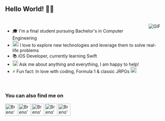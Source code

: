 ## Hello World! 👋🏻
<br/>
<img align="right" alt="GIF" src="https://media.giphy.com/media/MC6eSuC3yypCU/giphy.gif" />


 - 🎓 I'm a final student pursuing Bachelor's in Computer Engineering
- <img src="https://github.com/Shiv-sharma-111/Shiv-sharma-111/blob/master/Assets/PC.gif" height="20px"/> I love to explore new technologies and leverage them to solve real-life problems 
- 📚 iOS Developer, currently learning Swift
- <img src="https://github.com/Shiv-sharma-111/Shiv-sharma-111/blob/master/Assets/Rocket.gif" height="18px"> Ask me about anything and everything, I am happy to help!
- ⚡ Fun fact: In love with coding, Formula 1 & classic JRPGs <img src="https://i.imgur.com/9o1Rgme.gif" height="20px" />

<br>

### You can also find me on 
<a href="https://www.facebook.com/brenohenrique.nascimento">
  <img align="left" alt="Breno's Facebook" width="40px" src="https://camo.githubusercontent.com/8f245234577766478eaf3ee72b0615e99bb9ef3eaa56e1c37f75692811181d5c/68747470733a2f2f6564656e742e6769746875622e696f2f537570657254696e7949636f6e732f696d616765732f7376672f66616365626f6f6b2e737667" />
</a>

<a href="https://instagram.com/breno_nsc">
  <img align="left" alt="Breno's Instagram" width="40px" src="https://camo.githubusercontent.com/c9dacf0f25a1489fdbc6c0d2b41cda58b77fa210a13a886d6f99e027adfbd358/68747470733a2f2f6564656e742e6769746875622e696f2f537570657254696e7949636f6e732f696d616765732f7376672f696e7374616772616d2e737667" />
</a>

<a href="https://www.linkedin.com/in/breno-henrique-barticciotto-nascimento-842363190/">
  <img align="left" alt="Breno's Linkedin" width="40px" src="https://camo.githubusercontent.com/c8a9c5b414cd812ad6a97a46c29af67239ddaeae08c41724ff7d945fb4c047e5/68747470733a2f2f6564656e742e6769746875622e696f2f537570657254696e7949636f6e732f696d616765732f7376672f6c696e6b6564696e2e737667" />
</a>

<a href="https://twitter.com/breno_nsc">
  <img align="left" alt="Breno's Twitter" width="40px" src="https://camo.githubusercontent.com/35b0b8bfbd8840f35607fb56ad0a139047fd5d6e09ceb060c5c6f0a5abd1044c/68747470733a2f2f6564656e742e6769746875622e696f2f537570657254696e7949636f6e732f696d616765732f7376672f747769747465722e737667" />
</a>

<a href="mailto:brenonsc@gmail.com">
  <img align="left" alt="Breno's Email" width="40px" src="https://camo.githubusercontent.com/4a3dd8d10a27c272fd04b2ce8ed1a130606f95ea6a76b5e19ce8b642faa18c27/68747470733a2f2f6564656e742e6769746875622e696f2f537570657254696e7949636f6e732f696d616765732f7376672f676d61696c2e737667" />
</a>

<br />
<br/>
